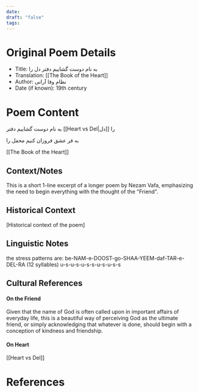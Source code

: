 ```yaml
---
date: 
draft: "false"
tags:
---
```

# Original Poem Details
- Title: به نام دوست گشاییم دفتر دل را
- Translation: [[The Book of the Heart]]
- Author: نظام وفا آرانی
- Date (if known): 19th century


# Poem Content

به نام دوست گشاییم دفتر [[Heart vs Del|دل]]  را

به فر عشق فروزان کنیم محفل  را

[[The Book of the Heart]]

## Context/Notes

This is a short 1-line excerpt of a longer poem by Nezam Vafa, emphasizing the need to begin everything with the thought of the "Friend". 

## Historical Context
[Historical context of the poem]

## Linguistic Notes
the stress patterns are: 
be-NAM-e-DOOST-go-SHAA-YEEM-daf-TAR-e-DEL-RA (12 syllables)
u-s-u-s-u-s-s-u-s-u-s-s 

## Cultural References

#### On the Friend
Given that the name of God is often called upon in important affairs of everyday life, this is a beautiful way of perceiving God as the ultimate friend, or simply acknowledging that whatever is done, should begin with a conception of kindness and friendship.

#### On Heart
[[Heart vs Del]]
# References

